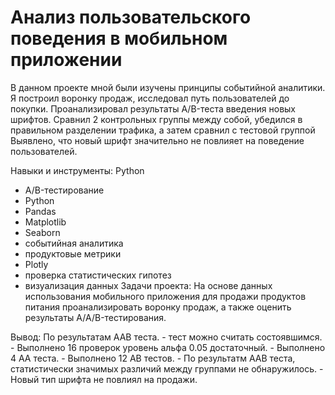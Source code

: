 # Анализ пользовательского поведения в мобильном приложении

В данном проекте мной были изучены принципы событийной аналитики. Я построил
воронку продаж, исследовал путь пользователей до покупки. Проанализировал
результаты A/B-теста введения новых шрифтов. Сравнил 2 контрольных группы между
собой, убедился в правильном разделении трафика, а затем сравнил с тестовой группой
Выявлено, что новый шрифт значительно не повлияет на поведение пользователей.

 Навыки и инструменты: Python
* A/B-тестирование
* Python
* Pandas
* Matplotlib
* Seaborn
* событийная аналитика
* продуктовые метрики
* Plotly
* проверка статистических гипотез
* визуализация данных
 Задачи проекта:  На основе данных использования мобильного приложения для продажи продуктов питания проанализировать воронку продаж, а также оценить результаты A/A/B-тестирования.

 Вывод: По результатам ААB теста.
     - тест можно считать состоявшимся.
     - Выполнено 16 проверок уровень альфа 0.05 достаточный.
     - Выполнено 4 АА теста.
     - Выполнено 12 АВ тестов.
     - По результатм ААВ теста, статистически значимых различий между группами не обнаружилось.
     - Новый тип шрифта не повлиял на продажи.

